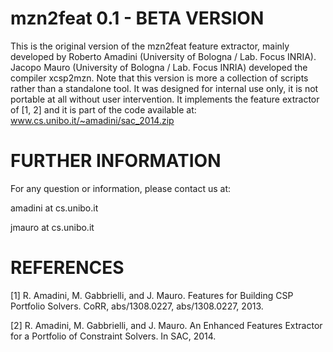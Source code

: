 mzn2feat 0.1 - BETA VERSION
===========================

This is the original version of the mzn2feat feature extractor, mainly developed 
by Roberto Amadini (University of Bologna / Lab. Focus INRIA). 
Jacopo Mauro (University of Bologna / Lab. Focus INRIA) developed the compiler 
xcsp2mzn. Note that this version is more a collection of scripts rather than a 
standalone tool. It was designed for internal use only, it is not portable at 
all without user intervention. It implements the feature extractor of [1, 2] 
and it is part of the code available at: www.cs.unibo.it/~amadini/sac_2014.zip


FURTHER INFORMATION
===================

For any question or information, please contact us at:

  amadini at cs.unibo.it

  jmauro  at cs.unibo.it


REFERENCES
==========

[1] R. Amadini, M. Gabbrielli, and J. Mauro. Features for Building CSP Portfolio 
    Solvers. CoRR, abs/1308.0227, abs/1308.0227, 2013.

[2] R. Amadini, M. Gabbrielli, and J. Mauro. An Enhanced Features Extractor for 
    a Portfolio of Constraint Solvers. In SAC, 2014.